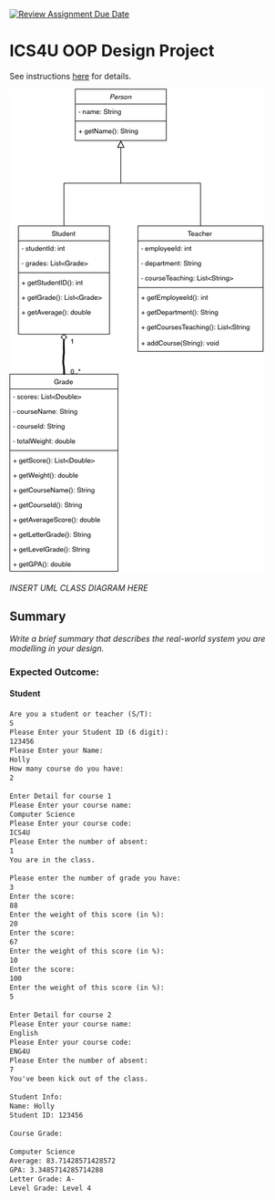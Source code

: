 [![Review Assignment Due Date](https://classroom.github.com/assets/deadline-readme-button-22041afd0340ce965d47ae6ef1cefeee28c7c493a6346c4f15d667ab976d596c.svg)](https://classroom.github.com/a/LXtbW2-T)
# ICS4U OOP Design Project

See instructions [here](INSTRUCTIONS.md) for details.


![UML Class Diagram](/2.14UML.drawio.png)


*INSERT UML CLASS DIAGRAM HERE*  

## Summary
*Write a brief summary that describes the real-world system you are modelling in your design.*

### Expected Outcome:
#### Student
```
Are you a student or teacher (S/T): 
S
Please Enter your Student ID (6 digit): 
123456
Please Enter your Name: 
Holly
How many course do you have: 
2

Enter Detail for course 1
Please Enter your course name: 
Computer Science
Please Enter your course code: 
ICS4U
Please Enter the number of absent: 
1
You are in the class.

Please enter the number of grade you have:
3
Enter the score: 
88
Enter the weight of this score (in %): 
20
Enter the score: 
67
Enter the weight of this score (in %): 
10
Enter the score: 
100
Enter the weight of this score (in %): 
5

Enter Detail for course 2
Please Enter your course name:
English
Please Enter your course code: 
ENG4U
Please Enter the number of absent: 
7
You've been kick out of the class.

Student Info:
Name: Holly
Student ID: 123456

Course Grade:

Computer Science
Average: 83.71428571428572
GPA: 3.3485714285714288
Letter Grade: A-
Level Grade: Level 4
```
